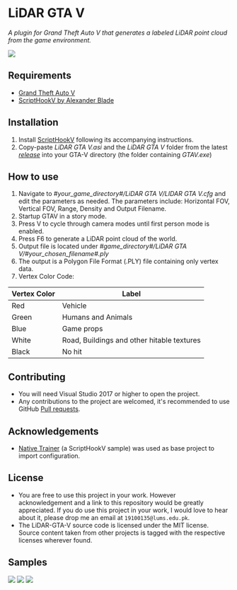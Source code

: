 LiDAR GTA V
============================
*A plugin for Grand Theft Auto V that generates a labeled LiDAR point cloud from the game environment.*

<img src="/samples/LiDAR Sample - Traffic.png">

## Requirements

* [Grand Theft Auto V](https://store.steampowered.com/app/271590/Grand_Theft_Auto_V/)
* [ScriptHookV by Alexander Blade](http://www.dev-c.com/gtav/scripthookv/)

## Installation

1. Install [ScriptHookV](http://www.dev-c.com/gtav/scripthookv/) following its accompanying instructions.
2. Copy-paste *LiDAR GTA V.asi* and the *LiDAR GTA V* folder from the latest [*release*](https://github.com/UsmanJafri/LiDAR-GTA-V/releases) into your GTA-V directory (the folder containing *GTAV.exe*)

## How to use

1. Navigate to *#your_game_directory#/LiDAR GTA V/LIDAR GTA V.cfg* and edit the parameters as needed. The parameters include: Horizontal FOV, Vertical FOV, Range, Density and Output Filename.
2. Startup GTAV in a story mode.
3. Press V to cycle through camera modes until first person mode is enabled.
4. Press F6 to generate a LiDAR point cloud of the world.
5. Output file is located under *#game_directory#/LiDAR GTA V/#your_chosen_filename#.ply*
6. The output is a Polygon File Format (.PLY) file containing only vertex data.
7. Vertex Color Code:

| Vertex Color | Label |
|---|---|
| Red | Vehicle |
| Green | Humans and Animals |
| Blue | Game props |
| White | Road, Buildings and other hitable textures |
| Black | No hit |

## Contributing

* You will need Visual Studio 2017 or higher to open the project.
* Any contributions to the project are welcomed, it's recommended to use GitHub [Pull requests](https://help.github.com/articles/using-pull-requests/).

## Acknowledgements

* [Native Trainer](http://www.dev-c.com/gtav/scripthookv/) (a ScriptHookV sample) was used as base project to import configuration.

## License

* You are free to use this project in your work. However acknowledgement and a link to this repository would be greatly appreciated. If you do use this project in your work, I would love to hear about it, please drop me an email at `19100135@lums.edu.pk`.
* The LiDAR-GTA-V source code is licensed under the MIT license. Source content taken from other projects is tagged with the respective licenses wherever found.

## Samples

<img src="/samples/LiDAR Sample - Michael Home.png">

<img src="/samples/LiDAR Sample - Test Area.png">

<img src="/samples/LiDAR Sample - Traffic.png">
